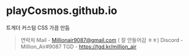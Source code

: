 # playCosmos.github.io
트게더 커스텀 CSS 가끔 만듬

> 연락처 
Mail - Millionair9087@gmail.com ( 잘 안들어감 ㅎㅎ)
Discord - Million_Air#9087
TGD - https://tgd.kr/million_air
